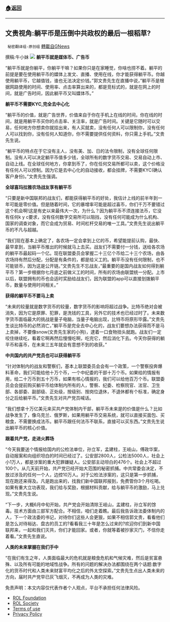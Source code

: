 ###  [:house:返回](README.md)
---


## 文贵视角:躺平币是压倒中共政权的最后一根稻草?
` 秘密翻译组-原创组` [轉載自GNews](https://gnews.org/zh-hans/2602902/)

撰稿:牛小妹
 ![](https://assets.gnews.org/wp-content/uploads/2022/05/圖片1-2_1653537706.png) 
**躺平币就是媒体币、广告币**
 
“躺平币就是你躺平，你躺平干嘛？如果你只是在家睡觉，你啥也捞不着。躺平的前提是要在使用躺平币的媒体上发文、直播、使用在线，你才能获得躺平币。你越使用躺平币，它越值钱，谁也无法决定价钱。”郭文贵先生在直播中说，”躺平币是根据网路使用的时间、使用率、点击率算出来的，都是竞标式的，就是在网上的时间，就是广告时间，因此躺平币又叫媒体币。”
 
**躺平币不需要KYC,完全去中心化**
 
“躺平币的价值，就是广告世界，价值来自于你在手机上在线的时间，你在线的时间，就是用躺平币买你的点击率、关注率，就是广告时间。关键是它随时可以交易，任何地方你想卖你就挂出来，有人买就卖，没有任何人可以限制你，没有任何人可以找到你，没有任何人知道你，你不需要提供任何资料，你只需上手机。”文贵先生说。
 
“躺平币的特点在于它没有主人，没有美、加、日的法令限制，没有全球任何限制。没有人可以决定躺平币值多少钱，全球所有的数字货币交易、交易自动上市、自动上线。在全球任何地方，你拿到币了，你在任何交易所都可以卖，这个价格没有任何人可以控制。因为它是去中心化的自动接收，都会挂牌，不需要KYC(确认客户身份)。”文贵先生强调。
 
**全球喜玛拉雅农场战友享有躺平币**
 
“只要是新中国联邦的战友们，都能获得躺平币的好处，我估计上线的前半年到一年可能是零价值。但是随着时间，它的暴增率可能是超过喜币，你们千万不要错过这个机会啊!这是有史以来最伟大一次，为什么？因为躺平币不须连接法币，它没有任何k y c要求，没有任何数字交易所可以阻挡，没有任何可能成为什么机构、国家的调查对象，而它会成为贸易、时间杠杆交易的唯一工具。”文贵先生说出躺平币的不凡与超越。
 
“我们现在基本上确定了，各农场一定会拿到上亿的币，希望能提前认购，最快、最早拿到，当躺平币推出的时候就马上去买。战友们不需要付一分钱，送给各农场的躺平币最起码一个亿。现在联盟委员会掌握二十三亿个币给二十三个农场，由各农场持有然后分配，分配是有条件的，都是给义工的。躺平币没有任何限制，也不可能锁币，因为这是公开链。”文贵先生不忘战友，”最重要的是国内战友如何得到躺平币？第一步根据你七月底之前做义工的时间，所有的农场由联盟统一分配。上市以后，联盟拥有的币也会适时奖励给战友们，因为联盟的app可以直接划拨躺平币，数量与使用时间相关。”
 
**获得的躺平币不要马上卖**
 
“未来的较量就是数字货币的较量，数字货币的影响将超过战争。比特币绝对会被消失，因为它是原罪、犯罪，是洗钱的工具，另外它的技术也已经过时了。未来数字货币面临最大的挑战是量子电脑，当量子电脑出现，比特币将原形毕露。”文贵先生谈比特币的必然消亡，”躺平币是完全去中心化的，战友们要想办法获得而不是马上卖掉，不要像snow(文贵先生家的小狗)，逮着一口食物扭头就跑。战友们一定咬住继续吃，看着它啊再然后慢慢吃啊，吃完它，然后消化下去。今天你获得的躺平币和喜币，在未来三五年就会有意想不到的收获。”
 
**中共国内的共产党员也可以获得躺平币**
 
“针对体制内的战友和警察们，基本上联盟委员会会有一个政策，一个警察投奔爆料革命，我们可能给他十万个币，一个中纪委的干部十万个币。如果给的情报有用，给二十万币到五十万币，如果有核心情报的，我们可以给他百万个币。联盟委员会会提前购买躺平币给体制内所有的人，警察、纪委、检察院官、法官、卫生部、各部委、副部级、正处级，按级别、按岗位退休，不退休都有个标准，确定身分之后给躺平币。”文贵先生对共产党员喊话。
 
“我们想拿十万亿美元来买共产党体制内干部，躺平币未来是的价值是什么？比如战争发生了，像乌克兰、俄罗斯，如果用躺平币交易系统，就可以直接买面包、买粮食，不需要换成法币。躺平币跟任何法币不联系，直接可以买东西。”文贵先生说出躺平币的核心价值。
 
**跟着共产党，走进火葬场**
 
“今天我要送个情报给国内的公检法单位，孙立军，孟建柱，王岐山，傅政华案，自动报案和向组织坦白的时间已经过了。公安部2800人，公检法5000人，社会上小1万人，都是涉案的重大犯罪嫌疑人。公安部主动坦白的476个。社会上不超过100个。从几天前开始，共产党已经开始大范围的秘密抓捕。中共常委会决定，不放过涉及的任何一个人，边控10万人。对于公检法涉案的，这只是第一步抓捕，现在跑还来得及。凡是跑出来的，找我们新中国联邦报到，免费管你3个月吃喝。如果有重大立功表现，我们给与奖励，根据材料贡献，给与躺平币的激励，马上兑现。”文贵先生说。
 
“下一步，大概6月中旬开始，共产党会开始清除王岐山，孟建柱，孙立军的馀毒。技术方面由三部军方配合。不相信，咱们走着瞧。最后我告诉政法委体制内的人，下一个政法委的书记，对待你们这些人会更狠，如果不相信郭文贵，看看他们是怎么对待裕达、盘古的员工的?看看我三十年是怎么过来的?欢迎你们到新中国联邦来，一起和我们灭共，你们才能回家。或者，你就等着被抄家灭门，不信你走着看。”文贵先生直说。
 
**人类的未来掌握在我们手中**
 
“在我们有生之年，人类面临最大的危机就是粮食危机和气候灾难，然后是贫富悬殊、以及所有可能的地域性战争。所有的问题的解决办法都围绕在两个话题:数字化的货币时代和人类未来财富平均化之后的外太空探索。”文贵先生点出人类未来的方向，届时共产党早已灰飞烟灭，不再成为人类的灾难。

免责声明：本文内容仅代表作者个人观点，平台不承担任何法律风险。
  
- [ROL Foundation](https://rolfoundation.org/)
- [ROL Society](https://rolsociety.org/)
- [Terms of use](https://gnews.org/terms-of-use-3/)
- [Privacy Policy](https://gnews.org/privacy-policy/)
